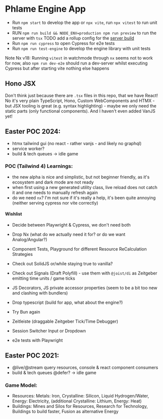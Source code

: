 # Phlame Engine App

- Run `npm start` to develop the app or `npx vite`, run `npx vitest` to run unit tests
- RUN `npm run build && NODE_ENV=production npm run preview` to run the server with `tsx` TODO add a rollup config for the [server build](https://blog.devgenius.io/full-stack-development-with-vite-and-hono-1b8c26f48956)
- Run `npm run cypress` to open Cypress for e2e tests
- Run `npm run test-engine` to develop the engine library with unit tests

Note Nx v18: Running `vitest` in watchmode through `nx` seems not to work for now, also `npm run dev-e2e` should run a dev-server whilst executing Cypress but after starting vite nothing else happens

## Hono JSX

Don't think just because there are `.tsx` files in this repo, that we have React! No it's very plain TypeScript, Hono, Custom WebComponents and HTMX - but JSX tooling is great (e.g. syntax highlighting) - maybe we only need the static parts (only functional components). And I haven't even added VanJS yet!

## Easter POC 2024:

- htmx tailwind gui (no react - rather vanjs - and likely no graphql)
- service worker?
- build & tech queues
  -> idle game

### POC (Tailwind 4) Learnings:

- the new alpha is nice and simplistic, but not beginner friendly, as it's ecosystem and dark mode are not ready
- when first using a new generated utility class, live reload does not catch it and one needs to manually refresh again
- do we need `nx`? I'm not sure if it's really a help, it's been quite annoying (neither serving cypress nor vite correctly)

#### Wishlist

- Decide between Playwright & Cypress, we don't need both
- Drop Nx (what do we actually need it for? or do we want Analog/Angular?)
- Component Tests, Playground for different Resource ReCalculation Strategies
- Check out SolidJS or/while staying true to vanilla?
- Check out Signals (Draft Polyfill) - use them with `@joist/di` as Zeitgeber emitting time units / game ticks
- JS Decorators, JS private accessor properties (seem to be a bit too new and clashing with bundlers)
- Drop typescript (build for app, what about the engine?)
- Try Bun again

- Zeitleiste (draggable Zeitgeber Tick/Time Debugger)
- Session Switcher Input or Dropdown
- e2e tests with Playwright

## Easter POC 2021:

- @live/@stream query resources, console & react component consumers
- build & tech queues @defer?
  -> idle game

### Game Model:

- Resources: Metals: Iron, Crystalline: Silicon, Liquid Hydrogen/Water, Energy: Electricity, (additional Crystalline: Lithium, Energy: Heat)
- Buildings:
  Mines and Silos for Resources,
  Research for Technology,
  Buildings to build faster,
  Fusion as alternative Energy
